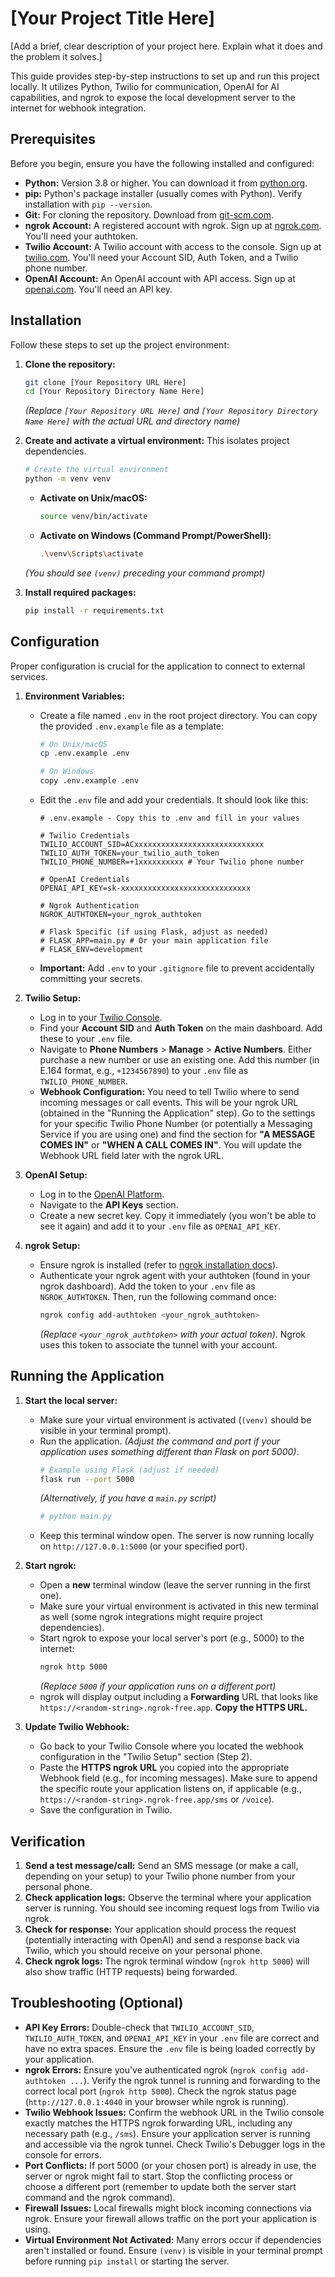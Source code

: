 # [Your Project Title Here]

[Add a brief, clear description of your project here. Explain what it does and the problem it solves.]

This guide provides step-by-step instructions to set up and run this project locally. It utilizes Python, Twilio for communication, OpenAI for AI capabilities, and ngrok to expose the local development server to the internet for webhook integration.

## Prerequisites

Before you begin, ensure you have the following installed and configured:

*   **Python:** Version 3.8 or higher. You can download it from [python.org](https://www.python.org/).
*   **pip:** Python's package installer (usually comes with Python). Verify installation with `pip --version`.
*   **Git:** For cloning the repository. Download from [git-scm.com](https://git-scm.com/).
*   **ngrok Account:** A registered account with ngrok. Sign up at [ngrok.com](https://ngrok.com/). You'll need your authtoken.
*   **Twilio Account:** A Twilio account with access to the console. Sign up at [twilio.com](https://www.twilio.com/). You'll need your Account SID, Auth Token, and a Twilio phone number.
*   **OpenAI Account:** An OpenAI account with API access. Sign up at [openai.com](https://platform.openai.com/). You'll need an API key.

## Installation

Follow these steps to set up the project environment:

1.  **Clone the repository:**
    ```bash
    git clone [Your Repository URL Here]
    cd [Your Repository Directory Name Here]
    ```
    *(Replace `[Your Repository URL Here]` and `[Your Repository Directory Name Here]` with the actual URL and directory name)*

2.  **Create and activate a virtual environment:** This isolates project dependencies.
    ```bash
    # Create the virtual environment
    python -m venv venv
    ```
    *   **Activate on Unix/macOS:**
        ```bash
        source venv/bin/activate
        ```
    *   **Activate on Windows (Command Prompt/PowerShell):**
        ```bash
        .\venv\Scripts\activate
        ```
    *(You should see `(venv)` preceding your command prompt)*

3.  **Install required packages:**
    ```bash
    pip install -r requirements.txt
    ```

## Configuration

Proper configuration is crucial for the application to connect to external services.

1.  **Environment Variables:**
    *   Create a file named `.env` in the root project directory. You can copy the provided `.env.example` file as a template:
        ```bash
        # On Unix/macOS
        cp .env.example .env

        # On Windows
        copy .env.example .env
        ```
    *   Edit the `.env` file and add your credentials. It should look like this:
        ```dotenv
        # .env.example - Copy this to .env and fill in your values

        # Twilio Credentials
        TWILIO_ACCOUNT_SID=ACxxxxxxxxxxxxxxxxxxxxxxxxxxxxx
        TWILIO_AUTH_TOKEN=your_twilio_auth_token
        TWILIO_PHONE_NUMBER=+1xxxxxxxxxx # Your Twilio phone number

        # OpenAI Credentials
        OPENAI_API_KEY=sk-xxxxxxxxxxxxxxxxxxxxxxxxxxxxx

        # Ngrok Authentication
        NGROK_AUTHTOKEN=your_ngrok_authtoken

        # Flask Specific (if using Flask, adjust as needed)
        # FLASK_APP=main.py # Or your main application file
        # FLASK_ENV=development
        ```
    *   **Important:** Add `.env` to your `.gitignore` file to prevent accidentally committing your secrets.

2.  **Twilio Setup:**
    *   Log in to your [Twilio Console](https://www.twilio.com/console).
    *   Find your **Account SID** and **Auth Token** on the main dashboard. Add these to your `.env` file.
    *   Navigate to **Phone Numbers** > **Manage** > **Active Numbers**. Either purchase a new number or use an existing one. Add this number (in E.164 format, e.g., `+1234567890`) to your `.env` file as `TWILIO_PHONE_NUMBER`.
    *   **Webhook Configuration:** You need to tell Twilio where to send incoming messages or call events. This will be your ngrok URL (obtained in the "Running the Application" step). Go to the settings for your specific Twilio Phone Number (or potentially a Messaging Service if you are using one) and find the section for **"A MESSAGE COMES IN"** or **"WHEN A CALL COMES IN"**. You will update the Webhook URL field later with the ngrok URL.

3.  **OpenAI Setup:**
    *   Log in to the [OpenAI Platform](https://platform.openai.com/).
    *   Navigate to the **API Keys** section.
    *   Create a new secret key. Copy it immediately (you won't be able to see it again) and add it to your `.env` file as `OPENAI_API_KEY`.

4.  **ngrok Setup:**
    *   Ensure ngrok is installed (refer to [ngrok installation docs](https://ngrok.com/docs/getting-started/)).
    *   Authenticate your ngrok agent with your authtoken (found in your ngrok dashboard). Add the token to your `.env` file as `NGROK_AUTHTOKEN`. Then, run the following command once:
        ```bash
        ngrok config add-authtoken <your_ngrok_authtoken>
        ```
        *(Replace `<your_ngrok_authtoken>` with your actual token)*. Ngrok uses this token to associate the tunnel with your account.

## Running the Application

1.  **Start the local server:**
    *   Make sure your virtual environment is activated (`(venv)` should be visible in your terminal prompt).
    *   Run the application. *(Adjust the command and port if your application uses something different than Flask on port 5000)*.
        ```bash
        # Example using Flask (adjust if needed)
        flask run --port 5000
        ```
        *(Alternatively, if you have a `main.py` script)*
        ```bash
        # python main.py
        ```
    *   Keep this terminal window open. The server is now running locally on `http://127.0.0.1:5000` (or your specified port).

2.  **Start ngrok:**
    *   Open a **new** terminal window (leave the server running in the first one).
    *   Make sure your virtual environment is activated in this new terminal as well (some ngrok integrations might require project dependencies).
    *   Start ngrok to expose your local server's port (e.g., 5000) to the internet:
        ```bash
        ngrok http 5000
        ```
        *(Replace `5000` if your application runs on a different port)*
    *   ngrok will display output including a **Forwarding** URL that looks like `https://<random-string>.ngrok-free.app`. **Copy the HTTPS URL.**

3.  **Update Twilio Webhook:**
    *   Go back to your Twilio Console where you located the webhook configuration in the "Twilio Setup" section (Step 2).
    *   Paste the **HTTPS ngrok URL** you copied into the appropriate Webhook field (e.g., for incoming messages). Make sure to append the specific route your application listens on, if applicable (e.g., `https://<random-string>.ngrok-free.app/sms` or `/voice`).
    *   Save the configuration in Twilio.

## Verification

1.  **Send a test message/call:** Send an SMS message (or make a call, depending on your setup) to your Twilio phone number from your personal phone.
2.  **Check application logs:** Observe the terminal where your application server is running. You should see incoming request logs from Twilio via ngrok.
3.  **Check for response:** Your application should process the request (potentially interacting with OpenAI) and send a response back via Twilio, which you should receive on your personal phone.
4.  **Check ngrok logs:** The ngrok terminal window (`ngrok http 5000`) will also show traffic (HTTP requests) being forwarded.

## Troubleshooting (Optional)

*   **API Key Errors:** Double-check that `TWILIO_ACCOUNT_SID`, `TWILIO_AUTH_TOKEN`, and `OPENAI_API_KEY` in your `.env` file are correct and have no extra spaces. Ensure the `.env` file is being loaded correctly by your application.
*   **ngrok Errors:** Ensure you've authenticated ngrok (`ngrok config add-authtoken ...`). Verify the ngrok tunnel is running and forwarding to the correct local port (`ngrok http 5000`). Check the ngrok status page (`http://127.0.0.1:4040` in your browser while ngrok is running).
*   **Twilio Webhook Issues:** Confirm the webhook URL in the Twilio console exactly matches the HTTPS ngrok forwarding URL, including any necessary path (e.g., `/sms`). Ensure your application server is running and accessible via the ngrok tunnel. Check Twilio's Debugger logs in the console for errors.
*   **Port Conflicts:** If port 5000 (or your chosen port) is already in use, the server or ngrok might fail to start. Stop the conflicting process or choose a different port (remember to update both the server start command and the ngrok command).
*   **Firewall Issues:** Local firewalls might block incoming connections via ngrok. Ensure your firewall allows traffic on the port your application is using.
*   **Virtual Environment Not Activated:** Many errors occur if dependencies aren't installed or found. Ensure `(venv)` is visible in your terminal prompt before running `pip install` or starting the server.